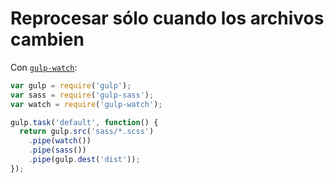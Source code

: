 # Reprocesar sólo cuando los archivos cambien

Con [`gulp-watch`](https://github.com/floatdrop/gulp-watch):

```js
var gulp = require('gulp');
var sass = require('gulp-sass');
var watch = require('gulp-watch');

gulp.task('default', function() {
  return gulp.src('sass/*.scss')
    .pipe(watch())
    .pipe(sass())
    .pipe(gulp.dest('dist'));
});
```
